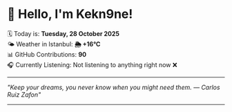 # 👋 Hello, I'm Kekn9ne!

🗓️ Today is: **Tuesday, 28 October 2025**  
🌤️ Weather in Istanbul: **🌦   +16°C**  
📊 GitHub Contributions: **90**  
🎧 Currently Listening: Not listening to anything right now ❌

---

_"Keep your dreams, you never know when you might need them. — *Carlos Ruiz Zafon*"_

---
